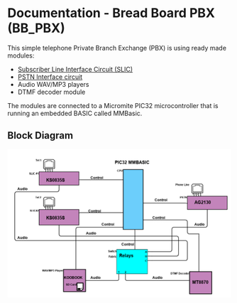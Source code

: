 # Documentation - Bread Board PBX (BB_PBX)

This simple telephone Private Branch Exchange (PBX) is using ready made modules:

* [Subscriber Line Interface Circuit (SLIC)](/docs/Ring_SLIC_Interface.pdf)
* [PSTN Interface circuit](/docs/Ag2130-datasheet-low-cost-PSTN-interface.pdf)
* Audio WAV/MP3 players
* DTMF decoder module

The modules are connected to a Micromite PIC32 microcontroller that is running an embedded BASIC called MMBasic.

## Block Diagram

![Alt text](../images/BB-PBX.png?raw=true "Block Diagram")
